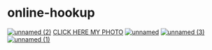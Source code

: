 # online-hookup
[![unnamed (2)](https://github.com/onlinehuckup/online-hookup/assets/147734855/3c62a9ea-9d8d-4cc3-a876-8bddb8dd7616)](https://hugejuicyclick.offerit.com/tiny/3qhKa)
                                          [CLICK HERE MY PHOTO](https://hugejuicyclick.offerit.com/tiny/3qhKa)
[![unnamed](https://github.com/onlinehuckup/online-hookup/assets/147734855/bc7dc2a1-dc12-47ea-8eb5-12c2c9223145)](https://hugejuicyclick.offerit.com/tiny/3qhKa)
[![unnamed (3)](https://github.com/onlinehuckup/online-hookup/assets/147734855/3b6db66b-936a-4b30-afc3-ca312e5207ae)](https://hugejuicyclick.offerit.com/tiny/3qhKa)
[![unnamed (1)](https://github.com/onlinehuckup/online-hookup/assets/147734855/893711cc-f09e-4ae3-b7f2-a39ed750f30f)](https://hugejuicyclick.offerit.com/tiny/3qhKa)
